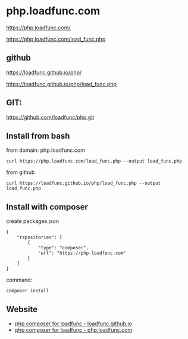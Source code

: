 # php.loadfunc.com

https://php.loadfunc.com/

https://php.loadfunc.com/load_func.php

## github

https://loadfunc.github.io/php/

https://loadfunc.github.io/php/load_func.php

## GIT:

https://github.com/loadfunc/php.git



## Install from bash
from domain: php.loadfunc.com 

    curl https://php.loadfunc.com/load_func.php --output load_func.php

from github

    curl https://loadfunc.github.io/php/load_func.php --output load_func.php


## Install with composer

create packages.json

    {
        "repositories": [
            {
                "type": "composer",
                "url": "https://php.loadfunc.com"
            }
        ]
    }

command:

    composer install


## Website
+ [php composer for loadfunc - loadfunc.github.io](https://loadfunc.github.io/php/)
+ [php composer for loadfunc - php.loadfunc.com](https://php.loadfunc.com)